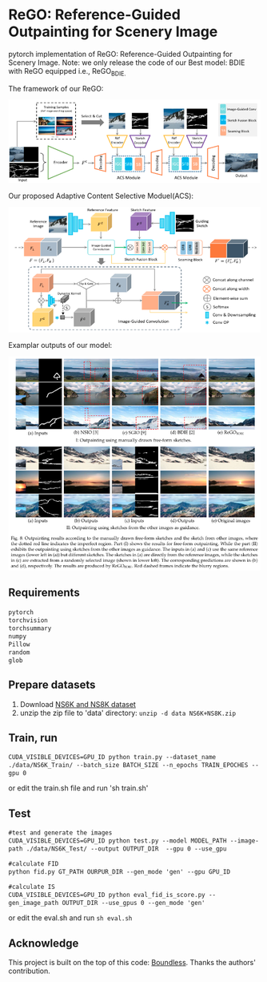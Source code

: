 # ReGO: Reference-Guided Outpainting for Scenery Image 

pytorch implementation of ReGO: Reference-Guided Outpainting for Scenery Image.
Note: we only release the code of our Best model: BDIE with ReGO equipped i.e., ReGO<sub>BDIE.

The framework of our ReGO:

<img src="https://github.com/wangyxxjtu/ReGO-Pytorch/blob/master/images/framework.png" width="845" alt="framework" />

Our proposed Adaptive Content Selective Moduel(ACS):

<img src="https://github.com/wangyxxjtu/ReGO-Pytorch/blob/master/images/ReGO.png" width="745" alt="framework" />

Examplar outputs of our model:

<img src="https://github.com/wangyxxjtu/ReGO-Pytorch/blob/master/images/show.png" width="885" alt="framework" />


## Requirements

```
pytorch
torchvision
torchsummary
numpy
Pillow
random
glob
```

## Prepare datasets
1. Download [NS6K and NS8K dataset](https://drive.google.com/file/d/1nM71LTeKfH5KjYoKJGscOcuMFHhJSwZT/view?usp=sharing) 
2. unzip the zip file to 'data' directory: ```unzip -d data NS6K+NS8K.zip```

## Train, run
```
CUDA_VISIBLE_DEVICES=GPU_ID python train.py --dataset_name ./data/NS6K_Train/ --batch_size BATCH_SIZE --n_epochs TRAIN_EPOCHES --gpu 0
```
or edit the train.sh file and run 'sh train.sh' 

## Test
```
#test and generate the images
CUDA_VISIBLE_DEVICES=GPU_ID python test.py --model MODEL_PATH --image-path ./data/NS6K_Test/ --output OUTPUT_DIR  --gpu 0 --use_gpu
```

```
#calculate FID
python fid.py GT_PATH OURPUR_DIR --gen_mode 'gen' --gpu GPU_ID
```

```
#calculate IS
CUDA_VISIBLE_DEVICES=GPU_ID python eval_fid_is_score.py --gen_image_path OUTPUT_DIR --use_gpus 0 --gen_mode 'gen' 
```
or edit the eval.sh and run ```sh eval.sh```

## Acknowledge
This project is built on the top of this code: [Boundless](https://github.com/recong/Boundless-in-Pytorch). Thanks the authors' contribution.
